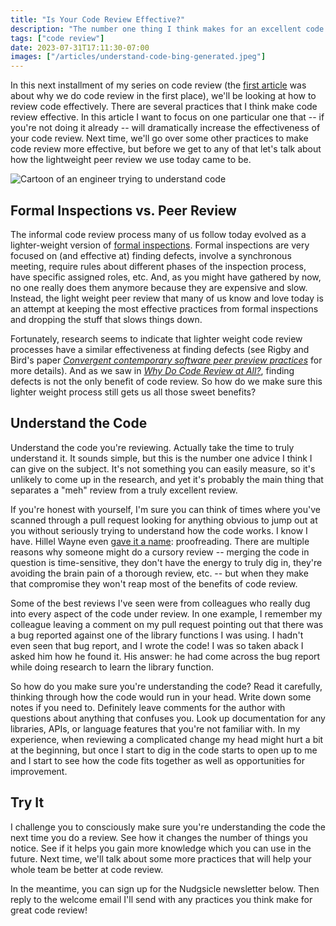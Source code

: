 ```yaml
---
title: "Is Your Code Review Effective?"
description: "The number one thing I think makes for an excellent code review."
tags: ["code review"]
date: 2023-07-31T17:11:30-07:00
images: ["/articles/understand-code-bing-generated.jpeg"]
---
```


In this next installment of my series on code review (the [first article](/articles/why-do-code-review-at-all.html) was about why we do code review in the first place), we'll be looking at how to review code effectively. There are several practices that I think make code review effective. In this article I want to focus on one particular one that -- if you're not doing it already -- will dramatically increase the effectiveness of your code review. Next time, we'll go over some other practices to make code review more effective, but before we get to any of that let's talk about how the lightweight peer review we use today came to be.

![Cartoon of an engineer trying to understand code](/articles/understand-code-bing-generated.jpeg)

## Formal Inspections vs. Peer Review

The informal code review process many of us follow today evolved as a lighter-weight version of [formal inspections](https://en.wikipedia.org/wiki/Fagan_inspection). Formal inspections are very focused on (and effective at) finding defects, involve a synchronous meeting, require rules about different phases of the inspection process, have specific assigned roles, etc. And, as you might have gathered by now, no one really does them anymore because they are expensive and slow. Instead, the light weight peer review that many of us know and love today is an attempt at keeping the most effective practices from formal inspections and dropping the stuff that slows things down.

Fortunately, research seems to indicate that lighter weight code review processes have a similar effectiveness at finding defects (see Rigby and Bird's paper [*Convergent contemporary software peer preview practices*](https://www.researchgate.net/publication/262328269_Convergent_contemporary_software_peer_review_practices) for more details). And as we saw in [*Why Do Code Review at All?*](/articles/why-do-code-review-at-all.html), finding defects is not the only benefit of code review. So how do we make sure this lighter weight process still gets us all those sweet benefits?

## Understand the Code

Understand the code you're reviewing. Actually take the time to truly understand it. It sounds simple, but this is the number one advice I think I can give on the subject. It's not something you can easily measure, so it's unlikely to come up in the research, and yet it's probably the main thing that separates a "meh" review from a truly excellent review.

If you're honest with yourself, I'm sure you can think of times where you've scanned through a pull request looking for anything obvious to jump out at you without seriously trying to understand how the code works. I know I have. Hillel Wayne even [gave it a name](https://buttondown.email/hillelwayne/archive/code-review-vs-code-proofreading/): proofreading. There are multiple reasons why someone might do a cursory review -- merging the code in question is time-sensitive, they don't have the energy to truly dig in, they're avoiding the brain pain of a thorough review, etc. -- but when they make that compromise they won't reap most of the benefits of code review.

Some of the best reviews I've seen were from colleagues who really dug into every aspect of the code under review. In one example, I remember my colleague leaving a comment on my pull request pointing out that there was a bug reported against one of the library functions I was using. I hadn't even seen that bug report, and I wrote the code! I was so taken aback I asked him how he found it. His answer: he had come across the bug report while doing research to learn the library function.

So how do you make sure you're understanding the code? Read it carefully, thinking through how the code would run in your head. Write down some notes if you need to. Definitely leave comments for the author with questions about anything that confuses you. Look up documentation for any libraries, APIs, or language features that you're not familiar with. In my experience, when reviewing a complicated change my head might hurt a bit at the beginning, but once I start to dig in the code starts to open up to me and I start to see how the code fits together as well as opportunities for improvement.

## Try It

I challenge you to consciously make sure you're understanding the code the next time you do a review. See how it changes the number of things you notice. See if it helps you gain more knowledge which you can use in the future. Next time, we'll talk about some more practices that will help your whole team be better at code review.

In the meantime, you can sign up for the Nudgsicle newsletter below. Then reply to the welcome email I'll send with any practices you think make for great code review!

<script async src="https://eomail6.com/form/a9d5dfbc-2259-11ee-8e25-abc8bf461d43.js" data-form="a9d5dfbc-2259-11ee-8e25-abc8bf461d43"></script>